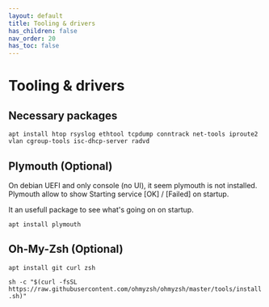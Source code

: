 ```yaml
---
layout: default 
title: Tooling & drivers
has_children: false
nav_order: 20
has_toc: false
---
```


# Tooling & drivers

## Necessary packages

`apt install htop rsyslog ethtool tcpdump conntrack net-tools iproute2 vlan cgroup-tools isc-dhcp-server radvd`

## Plymouth (Optional)

On debian UEFI and only console (no UI), it seem plymouth is not installed. Plymouth allow to show Starting service [OK] / [Failed] on startup.

It an usefull package to see what's going on on startup.

`apt install plymouth`

## Oh-My-Zsh (Optional)

`apt install git curl zsh`

`sh -c "$(curl -fsSL https://raw.githubusercontent.com/ohmyzsh/ohmyzsh/master/tools/install.sh)"`